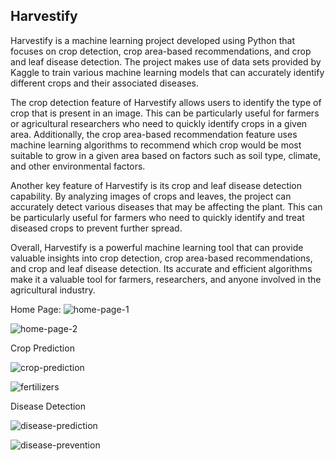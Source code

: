 ## Harvestify

Harvestify is a machine learning project developed using Python that focuses on crop  detection, crop area-based recommendations, and crop and leaf disease detection. The project makes use of data sets provided by Kaggle to train various machine learning models that can accurately identify different crops and their associated diseases.

The crop detection feature of Harvestify allows users to identify the type of crop that is present in an image. This can be particularly useful for farmers or agricultural researchers who need to quickly identify crops in a given area. Additionally, the crop area-based recommendation feature uses machine learning algorithms to recommend which crop would be most suitable to grow in a given area based on factors such as soil type, climate, and other environmental factors.

Another key feature of Harvestify is its crop and leaf disease detection capability. By analyzing images of crops and leaves, the project can accurately detect various diseases that may be affecting the plant. This can be particularly useful for farmers who need to quickly identify and treat diseased crops to prevent further spread.

Overall, Harvestify is a powerful machine learning tool that can provide valuable insights into crop detection, crop area-based recommendations, and crop and leaf disease detection. Its accurate and efficient algorithms make it a valuable tool for farmers, researchers, and anyone involved in the agricultural industry.

Home Page:
![home-page-1](https://github.com/user-attachments/assets/a1bd3217-0bc3-4d02-8512-d42b3f3ddc66)



![home-page-2](https://github.com/user-attachments/assets/1db16e1f-23d2-4ce7-93a9-97cdea5dec46)

Crop Prediction

![crop-prediction](https://github.com/user-attachments/assets/8c27f833-0b9c-415b-b21b-a21a1905a52a)


![fertilizers](https://github.com/user-attachments/assets/b9f288ba-f60c-4e4e-800e-03f30ac7b8c4)

Disease Detection

![disease-prediction](https://github.com/user-attachments/assets/93beaac0-e201-486b-bdbf-0542df39af13)

![disease-prevention](https://github.com/user-attachments/assets/97259cbb-1142-4254-9c3a-c1ab9e6f6ecc)






